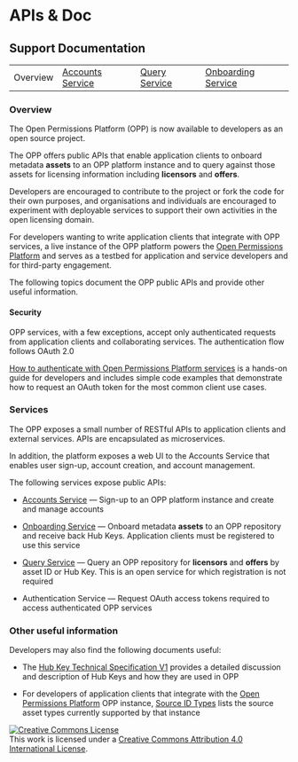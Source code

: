 # APIs & Doc

## Support Documentation

|||||
|----|---|---|---|
|Overview | [Accounts Service](account-toc.md) | [Query Service](query-toc.md) | [Onboarding Service](onboard-toc.md) |

### Overview

The Open Permissions Platform (OPP) is now available to developers as
an open source project.

The OPP offers public APIs that enable application clients to onboard
metadata **assets** to an OPP platform instance and to query against
those assets for licensing information including **licensors** and
**offers**.

Developers are encouraged to contribute to the project or fork the
code for their own purposes, and organisations and individuals are
encouraged to experiment with deployable services to support their own
activities in the open licensing domain.

For developers wanting to write application clients that integrate
with OPP services, a live instance of the OPP platform powers the
[Open Permissions Platform](http://www.openpermissions.org) and serves as a testbed
for application and service developers and for third-party engagement.

The following topics document the OPP public APIs and provide other
useful information.

#### Security

OPP services, with a few exceptions, accept only authenticated
requests from application clients and collaborating services. The
authentication flow follows OAuth 2.0

[How to authenticate with Open Permissions Platform services](https://github.com/openpermissions/auth-srv/blob/master/documents/markdown/how-to-auth.md)
is a hands-on guide for developers and includes simple code examples
that demonstrate how to request an OAuth token for the most common
client use cases.

### Services

The OPP exposes a small number of RESTful APIs to application clients
and external services. APIs are encapsulated as microservices.

In addition, the platform exposes a web UI to the Accounts Service
that enables user sign-up, account creation, and account management.

The following services expose public APIs:

+ [Accounts Service](account-toc.md) &mdash; Sign-up to an OPP platform
  instance and create and manage accounts

+ [Onboarding Service](onboard-toc.md) &mdash; Onboard metadata **assets** to
  an OPP repository and receive back Hub Keys. Application clients
  must be registered to use this service

+ [Query Service](query-toc.md) &mdash; Query an OPP repository for
  **licensors** and **offers** by asset ID or Hub Key. This is an open
  service for which registration is not required

+ Authentication Service &mdash; Request OAuth access tokens required
  to access authenticated OPP services

### Other useful information

Developers may also find the following documents useful:

+ The [Hub Key Technical Specification V1](../arch/TECHSPEC_V1.md)
provides a detailed discussion and description of Hub Keys and how
they are used in OPP

+ For developers of application clients that integrate with the
  [Open Permissions Platform](http://www.openpermissions.org) OPP instance,
  [Source ID Types](../types/source-id-types.md)
  lists the source asset types currently supported by that instance

<!-- Copyright Notice -->
<a rel="license" href="http://creativecommons.org/licenses/by/4.0/"><img alt="Creative Commons License" style="border-width:0" src="https://i.creativecommons.org/l/by/4.0/80x15.png" /></a><br />This work is licensed under a <a rel="license" href="http://creativecommons.org/licenses/by/4.0/">Creative Commons Attribution 4.0 International License</a>.
